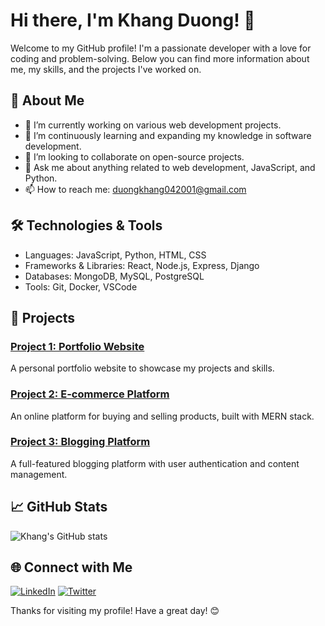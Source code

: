 # Hi there, I'm Khang Duong! 👋

Welcome to my GitHub profile! I'm a passionate developer with a love for coding and problem-solving. Below you can find more information about me, my skills, and the projects I've worked on.

## 🚀 About Me

- 🔭 I’m currently working on various web development projects.
- 🌱 I’m continuously learning and expanding my knowledge in software development.
- 👯 I’m looking to collaborate on open-source projects.
- 💬 Ask me about anything related to web development, JavaScript, and Python.
- 📫 How to reach me: [duongkhang042001@gmail.com](mailto:duongkhang042001@gmail.com)

## 🛠️ Technologies & Tools

- Languages: JavaScript, Python, HTML, CSS
- Frameworks & Libraries: React, Node.js, Express, Django
- Databases: MongoDB, MySQL, PostgreSQL
- Tools: Git, Docker, VSCode

## 🌟 Projects

### [Project 1: Portfolio Website](https://github.com/duongkhang042001/portfolio-website)
A personal portfolio website to showcase my projects and skills.

### [Project 2: E-commerce Platform](https://github.com/duongkhang042001/e-commerce-platform)
An online platform for buying and selling products, built with MERN stack.

### [Project 3: Blogging Platform](https://github.com/duongkhang042001/blogging-platform)
A full-featured blogging platform with user authentication and content management.

## 📈 GitHub Stats

![Khang's GitHub stats](https://github-readme-stats.vercel.app/api?username=duongkhang042001&show_icons=true&theme=radical)

## 🌐 Connect with Me

[![LinkedIn](https://img.shields.io/badge/LinkedIn-blue?style=flat&logo=linkedin)](https://www.linkedin.com/in/duongkhang042001)
[![Twitter](https://img.shields.io/badge/Twitter-blue?style=flat&logo=twitter)](https://twitter.com/duongkhang042001)

Thanks for visiting my profile! Have a great day! 😊
